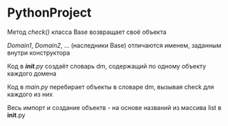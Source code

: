 # PythonProject
Метод *check()* класса Base возвращает своё объекта

*Domain1*, *Domain2*, ... (наследники Base) отличаются именем, заданным внутри конструктора

Код в *__init__.py* создаёт словарь dm, содержащий по одному объекту каждого домена

Код в *main.py* перебирает объекты в словаре dm, вызывая check для каждого из них

Весь импорт и создание объектв - на основе названий из массива list в __init__.py
